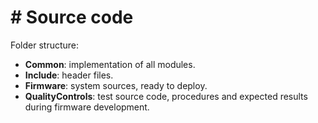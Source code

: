 # # Source code

Folder structure:

- **Common**: implementation of all modules.
- **Include**: header files.
- **Firmware**: system sources, ready to deploy.
- **QualityControls**: test source code, procedures and expected results during firmware development.
